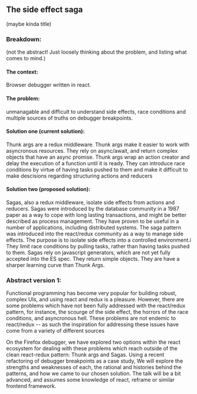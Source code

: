 ## The side effect saga

(maybe kinda title)

### Breakdown:

(not the abstract! Just loosely thinking about the problem, and listing what comes to mind.)

#### The context:

Browser debugger written in react.

#### The problem:

unmanagable and difficult to understand side effects, race conditions and multiple sources of
truths on debugger breakpoints.

#### Solution one (current solution):

Thunk args are a redux middleware. Thunk args make it easier to work with asyncronous resources. They rely on
async/await, and return complex objects that have an async promise.  Thunk args wrap an action creator and
delay the execution of a function until it is ready. They can introduce race conditions by virtue of
having tasks pushed to them and make it difficult to make descisions regarding structuring actions and reducers

#### Solution two (proposed solution):

Sagas, also a redux middleware, isolate side effects from actions and reducers. Sagas were introduced by
the database community in a 1987 paper as a way to cope with long lasting transactions, and might be
better described as process management. They have proven to be useful in a number of applications,
including distributed systems. The saga pattern was introduced into the react/redux community as a
way to manage side effects. The purpose is to isolate side effects into a controlled environment.i
They limit race conditions by pulling tasks, rather than having tasks pushed to them. Sagas rely on
javascript generators, which are not yet fully accepted into the ES spec. They return simple objects.
They are have a sharper learning curve than Thunk Args.


### Abstract version 1:

Functional programming has become very popular for building robust, complex UIs, and using react and
redux is a pleasure. However, there are some problems which have not been fully addressed with the
react/redux pattern, for instance, the scourge of the side effect, the horrors of the race conditions,
and asyncronous hell. These problems are not endemic to react/redux -- as such the inspiration for addressing
these issues have come from a variety of different sources

On the Firefox debugger, we have explored two options within the react ecosystem for dealing with these problems
which reach outside of the clean react-redux pattern: Thunk args and Sagas. Using a recent refactoring of
debugger breakpoints as a case study, We will explore the strengths and weaknesses of each, the rational and
histories behind the patterns, and how we came to our chosen solution. The talk will be a bit advanced, and
assumes some knowledge of react, reframe or similar frontend framework.

